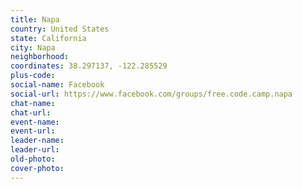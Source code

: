 ```yaml
---
title: Napa
country: United States
state: California
city: Napa
neighborhood: 
coordinates: 38.297137, -122.285529
plus-code:
social-name: Facebook
social-url: https://www.facebook.com/groups/free.code.camp.napa
chat-name:
chat-url:
event-name:
event-url:
leader-name:
leader-url:
old-photo: 
cover-photo:
---
```

